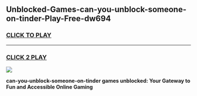 
## Unblocked-Games-can-you-unblock-someone-on-tinder-Play-Free-dw694
<h3>
<a href="https://premium76.site?title=can-you-unblock-someone-on-tinder&ref=23A">CLICK TO PLAY</a></h3>
<hr>

<h3>
<a href="https://premium76.site?title=can-you-unblock-someone-on-tinder&ref=23A">CLICK 2 PLAY</a>
  
</h3>

<a href="https://premium76.site?title=can-you-unblock-someone-on-tinder&ref=23A"><img src="https://clearcache.store/games.png"></a>


**can-you-unblock-someone-on-tinder games unblocked: Your Gateway to Fun and Accessible Online Gaming**
